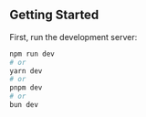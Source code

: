 

## Getting Started

First, run the development server:

```bash
npm run dev
# or
yarn dev
# or
pnpm dev
# or
bun dev
```


